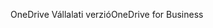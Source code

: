 <span data-ttu-id="f527f-101">OneDrive Vállalati verzió</span><span class="sxs-lookup"><span data-stu-id="f527f-101">OneDrive for Business</span></span>
